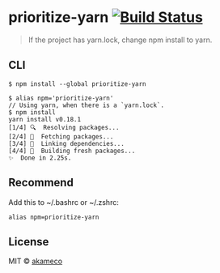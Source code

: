 # prioritize-yarn [![Build Status](https://travis-ci.org/akameco/prioritize-yarn.svg?branch=master)](https://travis-ci.org/akameco/prioritize-yarn)

> If the project has yarn.lock, change npm install to yarn.

## CLI

```
$ npm install --global prioritize-yarn
```

```
$ alias npm='prioritize-yarn'
// Using yarn, when there is a `yarn.lock`.
$ npm install
yarn install v0.18.1
[1/4] 🔍  Resolving packages...
[2/4] 🚚  Fetching packages...
[3/4] 🔗  Linking dependencies...
[4/4] 📃  Building fresh packages...
✨  Done in 2.25s.
```

## Recommend

Add this to ~/.bashrc or ~/.zshrc:

```
alias npm=prioritize-yarn
```

## License

MIT © [akameco](http://akameco.github.io)

